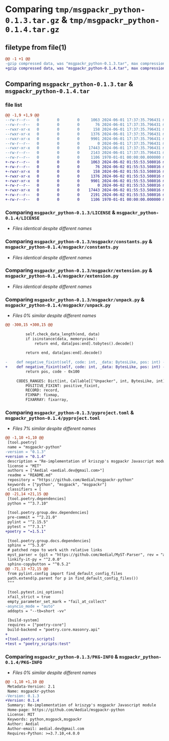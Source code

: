 # Comparing `tmp/msgpackr_python-0.1.3.tar.gz` & `tmp/msgpackr_python-0.1.4.tar.gz`

## filetype from file(1)

```diff
@@ -1 +1 @@
-gzip compressed data, was "msgpackr_python-0.1.3.tar", max compression
+gzip compressed data, was "msgpackr_python-0.1.4.tar", max compression
```

## Comparing `msgpackr_python-0.1.3.tar` & `msgpackr_python-0.1.4.tar`

### file list

```diff
@@ -1,9 +1,9 @@
--rw-r--r--   0        0        0     1063 2024-06-01 17:37:35.796431 msgpackr_python-0.1.3/LICENSE
--rw-r--r--   0        0        0       76 2024-06-01 17:37:35.796431 msgpackr_python-0.1.3/README.md
--rwxr-xr-x   0        0        0      158 2024-06-01 17:37:35.796431 msgpackr_python-0.1.3/msgpackr/__init__.py
--rwxr-xr-x   0        0        0     1376 2024-06-01 17:37:35.796431 msgpackr_python-0.1.3/msgpackr/constants.py
--rwxr-xr-x   0        0        0     9901 2024-06-01 17:37:35.796431 msgpackr_python-0.1.3/msgpackr/extension.py
--rw-r--r--   0        0        0        0 2024-06-01 17:37:35.796431 msgpackr_python-0.1.3/msgpackr/pack.py
--rwxr-xr-x   0        0        0    17443 2024-06-01 17:37:35.796431 msgpackr_python-0.1.3/msgpackr/unpack.py
--rw-r--r--   0        0        0     2143 2024-06-01 17:37:35.796431 msgpackr_python-0.1.3/pyproject.toml
--rw-r--r--   0        0        0     1106 1970-01-01 00:00:00.000000 msgpackr_python-0.1.3/PKG-INFO
+-rw-r--r--   0        0        0     1063 2024-06-02 01:55:53.508016 msgpackr_python-0.1.4/LICENSE
+-rw-r--r--   0        0        0       76 2024-06-02 01:55:53.508016 msgpackr_python-0.1.4/README.md
+-rwxr-xr-x   0        0        0      158 2024-06-02 01:55:53.508016 msgpackr_python-0.1.4/msgpackr/__init__.py
+-rwxr-xr-x   0        0        0     1376 2024-06-02 01:55:53.508016 msgpackr_python-0.1.4/msgpackr/constants.py
+-rwxr-xr-x   0        0        0     9901 2024-06-02 01:55:53.508016 msgpackr_python-0.1.4/msgpackr/extension.py
+-rw-r--r--   0        0        0        0 2024-06-02 01:55:53.508016 msgpackr_python-0.1.4/msgpackr/pack.py
+-rwxr-xr-x   0        0        0    17443 2024-06-02 01:55:53.508016 msgpackr_python-0.1.4/msgpackr/unpack.py
+-rw-r--r--   0        0        0     2191 2024-06-02 01:55:53.508016 msgpackr_python-0.1.4/pyproject.toml
+-rw-r--r--   0        0        0     1106 1970-01-01 00:00:00.000000 msgpackr_python-0.1.4/PKG-INFO
```

### Comparing `msgpackr_python-0.1.3/LICENSE` & `msgpackr_python-0.1.4/LICENSE`

 * *Files identical despite different names*

### Comparing `msgpackr_python-0.1.3/msgpackr/constants.py` & `msgpackr_python-0.1.4/msgpackr/constants.py`

 * *Files identical despite different names*

### Comparing `msgpackr_python-0.1.3/msgpackr/extension.py` & `msgpackr_python-0.1.4/msgpackr/extension.py`

 * *Files identical despite different names*

### Comparing `msgpackr_python-0.1.3/msgpackr/unpack.py` & `msgpackr_python-0.1.4/msgpackr/unpack.py`

 * *Files 0% similar despite different names*

```diff
@@ -300,15 +300,15 @@
 
         self.check_data_length(end, data)
         if isinstance(data, memoryview):
             return end, data[pos:end].tobytes().decode()
 
         return end, data[pos:end].decode()
 
-    def negative_fixint(self, code: int, _data: BytesLike, pos: int) -> tuple[int, int]:
+    def negative_fixint(self, code: int, _data: BytesLike, pos: int) -> Tuple[int, int]:
         return pos, code - 0x100
 
     CODES_RANGES: Dict[int, Callable[["Unpacker", int, BytesLike, int], Tuple[int, Any]]] = {
         POSITIVE_FIXINT: positive_fixint,
         RECORD: record,
         FIXMAP: fixmap,
         FIXARRAY: fixarray,
```

### Comparing `msgpackr_python-0.1.3/pyproject.toml` & `msgpackr_python-0.1.4/pyproject.toml`

 * *Files 7% similar despite different names*

```diff
@@ -1,10 +1,10 @@
 [tool.poetry]
 name = "msgpackr-python"
-version = "0.1.3"
+version = "0.1.4"
 description = "Re-implementation of kriszyp's msgpackr Javascript module"
 license = "MIT"
 authors = ["Aedial <aedial.dev@gmail.com>"]
 readme = "README.md"
 repository = "https://github.com/Aedial/msgpackr-python"
 keywords = ["python", "msgpack", "msgpackr"]
 classifiers = [
@@ -21,14 +21,15 @@
 [tool.poetry.dependencies]
 python = "^3.7.10"
 
 [tool.poetry.group.dev.dependencies]
 pre-commit = "^2.21.0"
 pylint = "^2.15.5"
 pytest = "^7.3.1"
+poetry = "=1.5.1"
 
 [tool.poetry.group.docs.dependencies]
 sphinx = "^5.3.0"
 # patched repo to work with relative links
 myst_parser = {git = "https://github.com/Aedial/MyST-Parser", rev = "adcdb9a"}
 linkify-it-py = "^2.0.0"
 sphinx-copybutton = "^0.5.2"
@@ -71,13 +72,15 @@
 from pylint.config import find_default_config_files
 path.extend(p.parent for p in find_default_config_files())
 """
 
 [tool.pytest.ini_options]
 xfail_strict = true
 empty_parameter_set_mark = "fail_at_collect"
-asyncio_mode = "auto"
 addopts = "--tb=short -vv"
 
 [build-system]
 requires = ["poetry-core"]
 build-backend = "poetry.core.masonry.api"
+
+[tool.poetry.scripts]
+test = "poetry_scripts:test"
```

### Comparing `msgpackr_python-0.1.3/PKG-INFO` & `msgpackr_python-0.1.4/PKG-INFO`

 * *Files 0% similar despite different names*

```diff
@@ -1,10 +1,10 @@
 Metadata-Version: 2.1
 Name: msgpackr-python
-Version: 0.1.3
+Version: 0.1.4
 Summary: Re-implementation of kriszyp's msgpackr Javascript module
 Home-page: https://github.com/Aedial/msgpackr-python
 License: MIT
 Keywords: python,msgpack,msgpackr
 Author: Aedial
 Author-email: aedial.dev@gmail.com
 Requires-Python: >=3.7.10,<4.0.0
```

